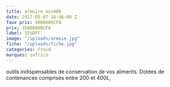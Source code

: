 ```yaml
---
title: armoire asn400
date: 2017-05-07 16:46:00 Z
faux prix: 4000000CFA
prix: 35000000CFA
label: 15%OFF
image: "/uploads/armoie.jpg"
fiche: "/uploads/fiche.jpg"
categories: Froid
marques: infrico
---
```


outils indispensables de conservation de vos aliments.
Dotées de contenances comprises entre 200 et 400L,